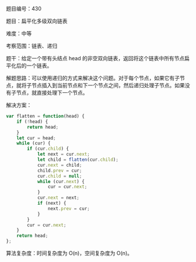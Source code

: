 题目编号：430

题目：扁平化多级双向链表

难度：中等

考察范围：链表、递归

题干：给定一个带有头结点 head 的非空双向链表，返回将这个链表中所有节点扁平化后的一个链表。 

解题思路：可以使用递归的方式来解决这个问题。对于每个节点，如果它有子节点，就将子节点插入到当前节点和下一个节点之间，然后递归处理子节点。如果没有子节点，就直接处理下一个节点。

解决方案：

```javascript
var flatten = function(head) {
    if (!head) {
        return head;
    }
    let cur = head;
    while (cur) {
        if (cur.child) {
            let next = cur.next;
            let child = flatten(cur.child);
            cur.next = child;
            child.prev = cur;
            cur.child = null;
            while (cur.next) {
                cur = cur.next;
            }
            cur.next = next;
            if (next) {
                next.prev = cur;
            }
        }
        cur = cur.next;
    }
    return head;
};
```

算法复杂度：时间复杂度为 O(n)，空间复杂度为 O(n)。